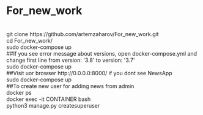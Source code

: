 # For_new_work
</br>
git clone https://github.com/artemzaharov/For_new_work.git
</br>
cd For_new_work/
</br>
sudo docker-compose up
</br>
##If you see error message about versions, open docker-compose.yml and change first line from version: '3.8' to version: '3.7'
</br>
sudo docker-compose up
</br>
##Visit uor browser http://0.0.0.0:8000/ if you dont see NewsApp
</br>
sudo docker-compose up
</br>
##To create new user for adding news from admin
</br>
docker ps
</br>
docker exec -it CONTAINER bash
</br>
python3 manage.py createsuperuser

